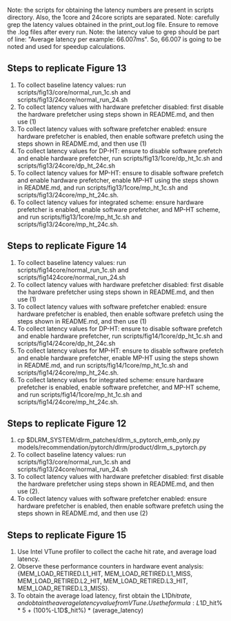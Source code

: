 Note: the scripts for obtaining the latency numbers are present in scripts directory. Also, the 1core and 24core scripts are separated.
Note: carefully grep the latency values obtained in the print_out.log file. Ensure to remove the .log files after every run. 
Note: the latency value to grep should be part of line: "Average latency per example: 66.007ms". So, 66.007 is going to be noted and used for speedup calculations.

## Steps to replicate Figure 13
1. To collect baseline latency values: run scripts/fig13/core/normal_run_1c.sh and scripts/fig13/24core/normal_run_24.sh
2. To collect latency values with hardware prefetcher disabled: first disable the hardware prefetcher using steps shown in README.md, and then use (1)
3. To collect latency values with software prefetcher enabled: ensure hardware prefetcher is enabled, then enable software prefetch using the steps shown in README.md, and then use (1)
4. To collect latency values for DP-HT: ensure to disable software prefetch and enable hardware prefetcher, run scripts/fig13/1core/dp_ht_1c.sh and scripts/fig13/24core/dp_ht_24c.sh
5. To collect latency values for MP-HT: ensure to disable software prefetch and enable hardware prefetcher, enable MP-HT using the steps shown in README.md, and run scripts/fig13/1core/mp_ht_1c.sh and scripts/fig13/24core/mp_ht_24c.sh.
6. To collect latency values for integrated scheme: ensure hardware prefetcher is enabled, enable software prefetcher, and MP-HT scheme, and run scripts/fig13/1core/mp_ht_1c.sh and scripts/fig13/24core/mp_ht_24c.sh.


## Steps to replicate Figure 14
1. To collect baseline latency values: run scripts/fig14core/normal_run_1c.sh and scripts/fig1424core/normal_run_24.sh
2. To collect latency values with hardware prefetcher disabled: first disable the hardware prefetcher using steps shown in README.md, and then use (1)
3. To collect latency values with software prefetcher enabled: ensure hardware prefetcher is enabled, then enable software prefetch using the steps shown in README.md, and then use (1)
4. To collect latency values for DP-HT: ensure to disable software prefetch and enable hardware prefetcher, run scripts/fig14/1core/dp_ht_1c.sh and scripts/fig14/24core/dp_ht_24c.sh
5. To collect latency values for MP-HT: ensure to disable software prefetch and enable hardware prefetcher, enable MP-HT using the steps shown in README.md, and run scripts/fig14/1core/mp_ht_1c.sh and scripts/fig14/24core/mp_ht_24c.sh.
6. To collect latency values for integrated scheme: ensure hardware prefetcher is enabled, enable software prefetcher, and MP-HT scheme, and run scripts/fig14/1core/mp_ht_1c.sh and scripts/fig14/24core/mp_ht_24c.sh.

## Steps to replicate Figure 12
1. cp $DLRM_SYSTEM/dlrm_patches/dlrm_s_pytorch_emb_only.py models/recommendation/pytorch/dlrm/product/dlrm_s_pytorch.py
2. To collect baseline latency values: run scripts/fig13/core/normal_run_1c.sh and scripts/fig13/24core/normal_run_24.sh
3. To collect latency values with hardware prefetcher disabled: first disable the hardware prefetcher using steps shown in README.md, and then use (2). 
4. To collect latency values with software prefetcher enabled: ensure hardware prefetcher is enabled, then enable software prefetch using the steps shown in README.md, and then use (2)


## Steps to replicate Figure 15
1. Use Intel VTune profiler to collect the cache hit rate, and average load latency. 
2. Observe these performance counters in hardware event analysis: {MEM_LOAD_RETIRED.L1_HIT, MEM_LOAD_RETIRED.L1_MISS, 
    MEM_LOAD_RETIRED.L2_HIT, MEM_LOAD_RETIRED.L3_HIT, MEM_LOAD_RETIRED.L3_MISS}. 
3. To obtain the average load latency, first obtain the L1D$hit rate, and obtain the average latency value from VTune. Use the formula: L1D$_hit% * 5 + (100%-L1D$_hit%) * (average_latency)
